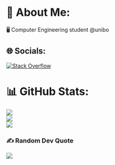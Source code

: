 <!--VBacchelli/VBacchelli** is a ✨ _special_ ✨ repository because its `README.md` (this file) appears on your GitHub profile.-->
# 💫 About Me:
🖥️ Computer Engineering student @unibo


## 🌐 Socials:
[![Stack Overflow](https://img.shields.io/badge/-Stackoverflow-FE7A16?logo=stack-overflow&logoColor=white)](https://stackoverflow.com/users/23055445) 
# 📊 GitHub Stats:
![](https://github-readme-stats.vercel.app/api?username=VBacchelli&theme=tokyonight&hide_border=false&include_all_commits=false&count_private=false)<br/>
![](https://github-readme-streak-stats.herokuapp.com/?user=VBacchelli&theme=tokyonight&hide_border=false)<br/>
![](https://github-readme-stats.vercel.app/api/top-langs/?username=VBacchelli&theme=tokyonight&hide_border=false&include_all_commits=false&count_private=false&layout=compact)

### ✍️ Random Dev Quote
![](https://quotes-github-readme.vercel.app/api?type=horizontal&theme=tokyonight)

<!-- Proudly created with GPRM ( https://gprm.itsvg.in ) -->
